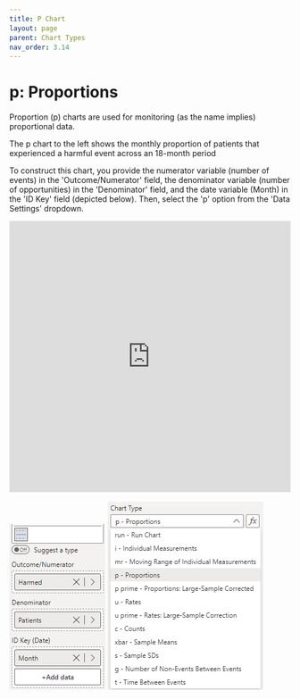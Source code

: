 ```yaml
---
title: P Chart
layout: page
parent: Chart Types
nav_order: 3.14
---
```


# p: Proportions
Proportion (p) charts are used for monitoring (as the name implies) proportional data. 

The p chart to the left shows the monthly proportion of patients that experienced a harmful event across an 18-month period

To construct this chart, you provide the numerator variable (number of events) in the 'Outcome/Numerator' field, the denominator variable (number of opportunities) in the 'Denominator' field, and the date variable (Month) in the 'ID Key' field (depicted below). Then, select the 'p' option from the 'Data Settings' dropdown.

<iframe title="SPCVisualExamplesTesting" width="100%" height="486" src="https://app.powerbi.com/view?r=eyJrIjoiYjg0ZmZlYzQtM2MyMC00NDg0LWIwMWQtOThjNTE2ZjJhOGQ5IiwidCI6IjIzMjA0YzgxLTVlNzYtNDE0ZS04Y2M1LTYzMWI0ODc0ZTIwOCJ9&pageName=ReportSectionecc4691e302030eef99f" frameborder="0" allowFullScreen="true"></iframe>

![p Chart Fields](images\pChartFields.png) ![p Chart Type](images\pChartType.png)